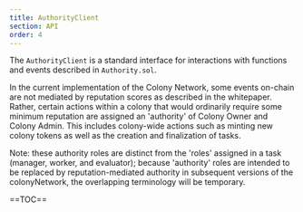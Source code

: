 ```yaml
---
title: AuthorityClient
section: API
order: 4
---
```


The `AuthorityClient` is a standard interface for interactions with functions and events described in `Authority.sol`.

In the current implementation of the Colony Network, some events on-chain are not mediated by reputation scores as described in the whitepaper. Rather, certain actions within a colony that would ordinarily require some minimum reputation are assigned an 'authority' of Colony Owner and Colony Admin. This includes colony-wide actions such as minting new colony tokens as well as the creation and finalization of tasks.

Note: these authority roles are distinct from the 'roles' assigned in a task (manager, worker, and evaluator); because 'authority' roles are intended to be replaced by reputation-mediated authority in subsequent versions of the colonyNetwork, the overlapping terminology will be temporary.

==TOC==
